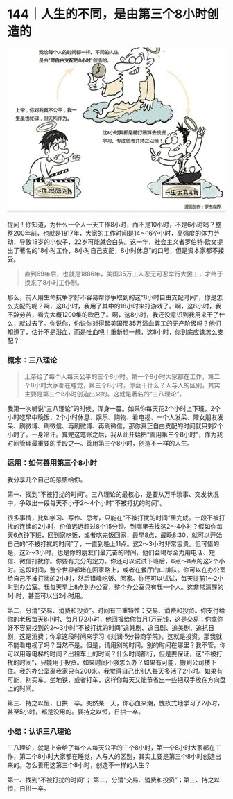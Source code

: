 # 144｜人生的不同，是由第三个8小时创造的

![](img/18af519890ec580e7dee278cb3efb9a7.jpg)

提问！你知道，为什么一个人一天工作8小时，而不是10小时，不是6小时吗？整整200年前，也就是1817年，大家的工作时间是14～16个小时，高强度的体力劳动，导致18岁的小伙子，22岁可能就会白头。这一年，社会主义者罗伯特·欧文提出了著名的“8小时工作，8小时自己支配，8小时休息”的口号，但是资本家都不接受。

> 直到69年后，也就是1886年，美国35万工人忍无可忍举行大罢工，才终于换来了8小时工作制。

那么，前人用生命抗争才好不容易帮你争取到的这“8小时自由支配时间”，你是怎么支配的呢？啊，这8小时，我用了其中的18小时来打游戏了。啊，这8小时，我不辞劳苦，看完大概1200集的欧巴了。啊，这8小时，我还没意识到我用来干了什么，就过去了。你说你，你说你对得起美国那35万浴血罢工的无产阶级吗？他们知道了，估计不是浴血，而是吐血吧！重新想一想，这8小时，你到底应该怎么支配？

### 概念：三八理论

> 上帝给了每个人每天公平的三个8小时。第一个8小时大家都在工作，第二个8小时大家都在睡觉，第三个8小时，你会干什么？人与人的区别，其实主要是第三个8小时创造出来的。这就是著名的“三八理论”。

我第一次听说“三八理论”的时候，浑身一震。如果你每天花2个小时上下班，2个小时吃早中晚饭，2个小时休息、娱乐、购物、看电视、一个人发呆、陪女朋友发呆、刷微博、刷微信、再刷微博、再刷微信，那你真正自由支配的时间就只剩2个小时了。一身冷汗。算完这笔账之后，我从此开始把“善用第三个8小时”，作为我时间管理最重要的手段之一。善用第三个8小时，创造不一样的人生。

### 运用：如何善用第三个8小时

我分享几个自己的感悟给你。

第一、找到“不被打扰的时间”。三八理论的最核心，是要从万千琐事、突发状况中，争取出一段每天不小于2～4个小时“不被打扰的时间”。

很多事情，比如学习、写作、思考，只能在“不被打扰的时间”里完成。一段不被打扰的连续的2小时，价值远远超过8个15分钟。到哪里去找这2～4小时？假如你每天6点钟下班，回到家吃饭，或者吃完饭回家，最早8点，最晚8:30，就可以开始自己的“不被打扰的时间”了，一直到晚上11点。这2～3小时非常宝贵。但可惜的是，这2～3小时，也是你的朋友们最亢奋的时间，他们会竭尽全力用电话、短信、微信打扰你。你要有充分的定力。你还可以试试下班后，6点～8点的这2个小时。这段时间，整个世界都堵在回家路上，或者在餐厅门口排队。你可以在办公室给自己不被打扰的2小时，然后错峰吃饭、回家。你还可以试试，每天提前1～2小时到办公室。我每天早上8点到办公室，整个办公室只有我一个人。这非常清醒的1小时，甚至可以当2小时用。

第二，分清“交易、消费和投资”。时间有三重特性：交易、消费和投资。你支付给你的老板每天8小时、每月172小时，他回报给你每月1万元钱，这是交易；你拿你好不容易找到的2～3小时“不被打扰的时间”追韩剧、追日剧、追美剧、追抗日剧，这是消费；你拿这段时间来学习《刘润·5分钟商学院》，这就是投资。那我就不能看电视了吗？当然不是。但是，请用别的时间。别的时间在哪里？我不管。你可以用等电梯的时间？出租车上的时间？什么时间都行，但是要保证，这“不被打扰的时间”，只能用于投资。如果时间不够怎么办？如果有可能，搬到公司楼下住。我的办公室离我家只有200米。我觉得自己比别人每天多活了2小时。如果有可能，别买车。坐地铁，或者打车，这样你每天又能节省出一些把双手放在方向盘上的时间。

第三、持之以恒，日拱一卒。突然某一天，你心血来潮，愧疚式地学习了2小时，甚至5小时，都是没用的。要持之以恒，日拱一卒。

### 小结：认识三八理论

三八理论，就是上帝给了每个人每天公平的三个8小时，第一个8小时大家都在工作，第二个8小时大家都在睡觉，人与人的区别，其实主要是第三个8小时创造出来的。怎么善用这第三个8小时，创造不一样的人生？

第一、找到“不被打扰的时间”； 第二，分清“交易、消费和投资”；第三、持之以恒，日拱一卒。